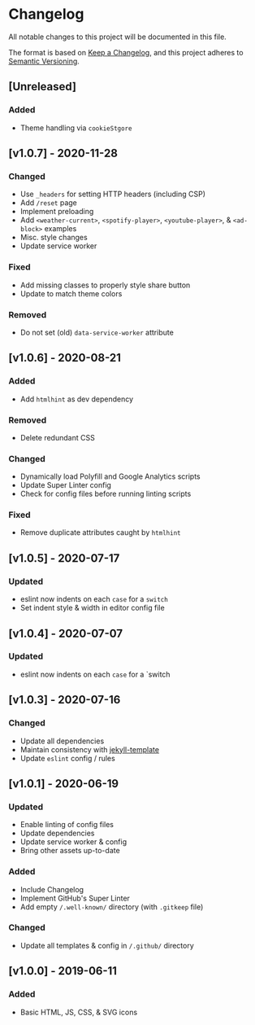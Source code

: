 <!-- markdownlint-disable -->
# Changelog
All notable changes to this project will be documented in this file.

The format is based on [Keep a Changelog](https://keepachangelog.com/en/1.0.0/),
and this project adheres to [Semantic Versioning](https://semver.org/spec/v2.0.0.html).

## [Unreleased]

### Added
- Theme handling via `cookieStgore`

## [v1.0.7] - 2020-11-28

### Changed
- Use `_headers` for setting HTTP headers (including CSP)
- Add `/reset` page
- Implement preloading
- Add `<weather-current>`, `<spotify-player>`, `<youtube-player>`, & `<ad-block>` examples
- Misc. style changes
- Update service worker

### Fixed
- Add missing classes to properly style share button
- Update to match theme colors

### Removed
- Do not set (old) `data-service-worker` attribute

## [v1.0.6] - 2020-08-21

### Added
- Add `htmlhint` as dev dependency

### Removed
- Delete redundant CSS

### Changed
- Dynamically load Polyfill and Google Analytics scripts
- Update Super Linter config
- Check for config files before running linting scripts

### Fixed
- Remove duplicate attributes caught by `htmlhint`

## [v1.0.5] - 2020-07-17

### Updated
- eslint now indents on each `case` for a `switch`
- Set indent style & width in editor config file

## [v1.0.4] - 2020-07-07

### Updated
- eslint now indents on each `case` for a `switch

## [v1.0.3] - 2020-07-16

### Changed
- Update all dependencies
- Maintain consistency with [jekyll-template](https://github.com/shgysk8zer0/jekyll-template)
- Update `eslint` config / rules

## [v1.0.1] - 2020-06-19

### Updated
- Enable linting of config files
- Update dependencies
- Update service worker & config
- Bring other assets up-to-date

### Added
- Include Changelog
- Implement GitHub's Super Linter
- Add empty `/.well-known/` directory (with `.gitkeep` file)

### Changed
- Update all templates & config in `/.github/` directory

## [v1.0.0] - 2019-06-11

### Added
- Basic HTML, JS, CSS, & SVG icons
<!-- markdownlint-restore -->
